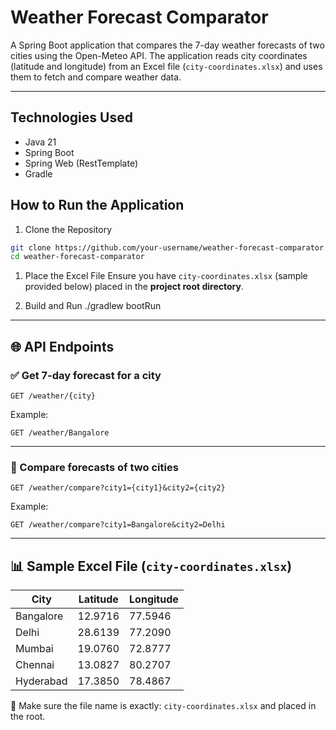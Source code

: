 # Weather Forecast Comparator

A Spring Boot application that compares the 7-day weather forecasts of two cities using the Open-Meteo API. The application reads city coordinates (latitude and longitude) from an Excel file (`city-coordinates.xlsx`) and uses them to fetch and compare weather data.

---

##  Technologies Used
- Java 21
- Spring Boot
- Spring Web (RestTemplate)
- Gradle


## How to Run the Application

1. Clone the Repository
```bash
git clone https://github.com/your-username/weather-forecast-comparator.git
cd weather-forecast-comparator
```

 1. Place the Excel File
Ensure you have `city-coordinates.xlsx` (sample provided below) placed in the **project root directory**.

 2. Build and Run
./gradlew bootRun


---

## 🌐 API Endpoints

### ✅ Get 7-day forecast for a city
```
GET /weather/{city}
```
Example:
```
GET /weather/Bangalore
```

---

### 🔄 Compare forecasts of two cities
```
GET /weather/compare?city1={city1}&city2={city2}
```
Example:
```
GET /weather/compare?city1=Bangalore&city2=Delhi
```

---

## 📊 Sample Excel File (`city-coordinates.xlsx`)

| City      | Latitude | Longitude |
|-----------|----------|-----------|
| Bangalore | 12.9716  | 77.5946   |
| Delhi     | 28.6139  | 77.2090   |
| Mumbai    | 19.0760  | 72.8777   |
| Chennai   | 13.0827  | 80.2707   |
| Hyderabad | 17.3850  | 78.4867   |

📝 Make sure the file name is exactly: `city-coordinates.xlsx` and placed in the root.

